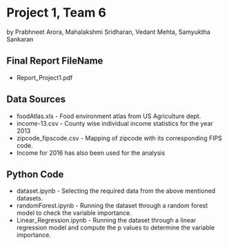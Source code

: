 # Project 1, Team 6
by Prabhneet Arora, Mahalakshmi Sridharan, Vedant Mehta, Samyuktha Sankaran

## Final Report FileName
 * Report_Project1.pdf

## Data Sources
 * foodAtlas.xls - Food environment atlas from US Agriculture dept.
 * income-13.csv - County wise individual income statistics for the year 2013
 * zipcode_fipscode.csv - Mapping of zipcode with its corresponding FIPS code.
 * Income for 2016 has also been used for the analysis

## Python Code
 * dataset.ipynb - Selecting the required data from the above mentioned datasets.
 * randomForest.ipynb - Running the dataset through a random forest model to check the variable importance.
 * Linear_Regression.ipynb - Running the dataset through a linear regression model and compute the p values to determine the variable importance.

